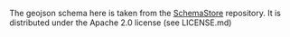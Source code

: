 The geojson schema here is taken from the [SchemaStore](https://github.com/SchemaStore/schemastore) repository. It is distributed under the Apache 2.0 license (see LICENSE.md)
